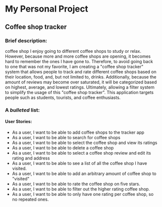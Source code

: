 # My Personal Project

## Coffee shop tracker

### Brief description: 
coffee shop
I enjoy going to different coffee shops to study or relax. 
However, because more and more coffee shops are opening, it becomes hard to remember the ones I have gone to. 
Therefore, to avoid going back to one that was not my favorite, I am creating a "coffee shop tracker" system that 
allows people to track and rate different coffee shops based on their location, food, and, but not limited 
to, drinks. Additionally, because the amount of reviews may become over saturated, it will be categorized 
based on highest, average, and lowest ratings. Ultimately, allowing a filter system to simplify
the usage of this "coffee shop tracker". This application targets people such as students, tourists, and
coffee enthusiasts. 


### A *bulleted* list:
#### User Stories: 
- As a user, I want to be able to add coffee shops to the tracker app
- As a user, I want to be able to search for coffee shops
- As a user, I want to be able to select the coffee shop and view its ratings 
- As a user, I want to be able to delete a coffee shop 
- As a user, I want to be able to select a coffee shop review and edit its rating and address
- As a user, I want to be able to see a list of all the coffee shop I have visited.
- As a user, I want to be able to add an arbitrary amount of coffee shop to "visited" 
- As a user, I want to be able to rate the coffee shop on five stars.
- As a user, I want to be able to filter out the higher rating coffee shop.
- As a user, I want to be able to only have one rating per coffee shop, so no repeated ones.
